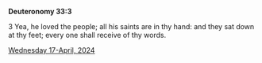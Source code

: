 **Deuteronomy 33:3**

3 Yea, he loved the people; all his saints are in thy hand: and they sat down at thy feet; every one shall receive of thy words.

[Wednesday 17-April, 2024](https://getbible.net/kjv/Deuteronomy/33/3)
